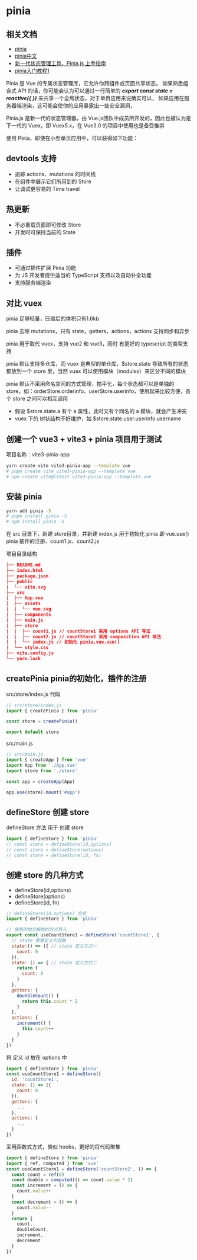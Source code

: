 # pinia

## 相关文档

- [pinia](https://pinia.vuejs.org/)
- [pinia中文](https://pinia.vuejs.org/zh/index.html)
- [新一代状态管理工具，Pinia.js 上手指南](https://mp.weixin.qq.com/s/rA879t1-pI_F4TdWNkXafQ)
- [pinia入门教程1](https://www.jianshu.com/p/c7e6386577ce)

Pinia 是 Vue 的专属状态管理库，它允许你跨组件或页面共享状态。
如果熟悉组合式 API 的话，你可能会认为可以通过一行简单的 ***export const state = reactive({ })*** 来共享一个全局状态，对于单页应用来说确实可以，
如果应用在服务器端渲染，这可能会使你的应用暴露出一些安全漏洞，

Pinia.js 是新一代的状态管理器，由 Vue.js团队中成员所开发的，因此也被认为是下一代的 Vuex，即 Vuex5.x，在 Vue3.0 的项目中使用也是备受推崇

使用 Pinia，即使在小型单页应用中，可以获得如下功能：

## devtools 支持

- 追踪 actions、mutations 的时间线
- 在组件中展示它们所用到的 Store
- 让调试更容易的 Time travel
  
## 热更新

- 不必重载页面即可修改 Store
- 开发时可保持当前的 State

## 插件

- 可通过插件扩展 Pinia 功能
- 为 JS 开发者提供适当的 TypeScript 支持以及自动补全功能
- 支持服务端渲染

## 对比 vuex

pinia 足够轻量，压缩后的体积只有1.6kb

pinia 去除 mutations，只有 state，getters，actions，actions 支持同步和异步

pinia 用于取代 vuex，支持 vue2 和 vue3，同时 有更好的 typescript 的类型支持

pinia 默认支持多仓库，而 vuex 是典型的单仓库，$store.state 导致所有的状态都放到一个 store 里，当然 vuex 可以使用模块（modules）来区分不同的模块

pinia 默认不采用命名空间的方式管理，拍平化，每个状态都可以是单独的 store，如：orderStore.orderinfo、userStore.userinfo，使用起来比较方便，各个 store 之间可以相互调用

- 假设 $store.state.a 有个 a 属性，此时又有个同名的 a 模块，就会产生冲突
- vuex 下的 树状结构不好维护，如 $store.state.user.userinfo.username

## 创建一个 vue3 + vite3 + pinia 项目用于测试

项目名称：vite3-pinia-app

```bash
yarn create vite vite3-pinia-app --template vue
# pnpm create vite vite3-pinia-app --template vue
# npm create vite@latest vite3-pinia-app --template vue

```

## 安装 pinia

```bash
yarn add pinia -S
# pnpm install pinia -S
# npm install pinia -S
```

在 src 目录下，新建 store目录，并新建 index.js 用于初始化 pinia 即 vue.use() pinia 插件的注册、count1.js、count2.js

项目目录结构

```json title=vite3-pinia-app
├── README.md
├── index.html
├── package.json
├── public
|  └── vite.svg
├── src
|  ├── App.vue
|  ├── assets
|  |  └── vue.svg
|  ├── components
|  ├── main.js
|  ├── store
|  |  ├── count1.js // countStore1 采用 options API 写法
|  |  ├── count2.js // countStore2 采用 composition API 写法
|  |  └── index.js // 初始化 pinia,vue.use()
|  └── style.css
├── vite.config.js
└── yarn.lock
```

## createPinia pinia的初始化，插件的注册

src/store/index.js 代码

``` js
// src/store/index.js
import { createPinia } from 'pinia'

const store = createPinia()

export default store
```

src/main.js

``` js
// src/main.js
import { createApp } from 'vue'
import App from './App.vue'
import store from './store'

const app = createApp(App)

app.use(store).mount('#app')
```

## defineStore 创建 store

defineStore 方法 用于 创建 store

``` js
import { defineStore } from 'pinia'
// const store = defineStore(id,options)
// const store = defineStore(options)
// const store = defineStore(id, fn)
```

## 创建 store 的几种方式

- defineStore(id,options)
- defineStore(options)
- defineStore(id, fn)

``` js
// defineStore(id,options) 方式
import { defineStore } from 'pinia'

// 使用的地方解构的方式导入
export const useCountStore1 = defineStore('countStore1', {
  // state 需要定义为函数
  state:() => ({ // state 定义方式一
    count: 0 
  }),
  state: () => { // state 定义方式二
    return {
      count: 0
    }
  },
  getters: {
    dounbleCount() {
      return this.count * 2
    }
  },
  actions: {
    increment() {
      this.count++
    }
  }
})
```

将 定义 id 放在 options 中

``` js
import { defineStore } from 'pinia'
const useCountStore1 = defineStore({
  id: 'countStore1',
  state: () => ({
    count: 0
  }),
  getters: {
    ...
  },
  actions: {
    ...
  }
})
```

采用函数式方式，类似 hooks，更好的将代码聚集

``` js
import { defineStore } from 'pinia'
import { ref, computed } from 'vue'
const useCountStore1 = defineStore('countStore2', () => {
  const count = ref(0)
  const double = computed(() => count.value * 2)
  const increment = () => {
    count.value++
  }
  const decrement = () => {
    count.value--
  }
  return {
    count,
    doubleCount,
    increment,
    decrement
  }
})
```
